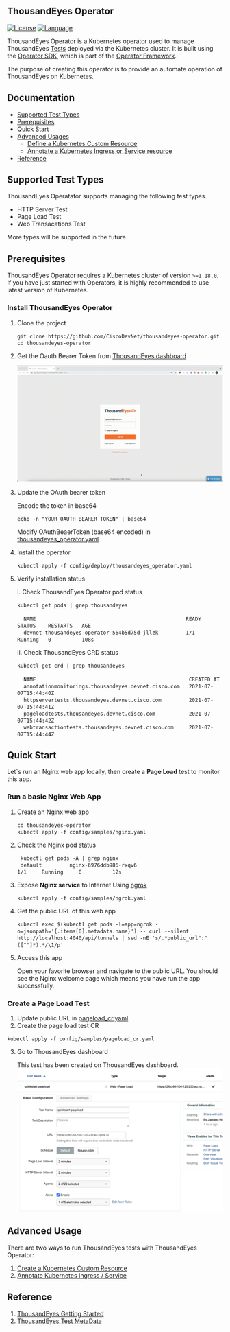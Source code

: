 ## ThousandEyes Operator
[![License](https://img.shields.io/badge/license-Apache%202-4EB1BA.svg)](https://www.apache.org/licenses/LICENSE-2.0.html)
[![Language](https://img.shields.io/badge/Language-Go-blue.svg)](https://golang.org/)

ThousandEyes Operator is a Kubernetes operator used to manage ThousandEyes [Tests](https://developer.thousandeyes.com/v6/tests/) deployed via the Kubernetes cluster.
It is built using the [Operator SDK](https://github.com/operator-framework/operator-sdk), which is part of the [Operator Framework](https://github.com/operator-framework/).

The purpose of creating this operator is to provide an automate operation of ThousandEyes on Kubernetes.

## Documentation
* [Supported Test Types](#supported-test-types)
* [Prerequisites](#prerequisites)
* [Quick Start](#quick-start)
* [Advanced Usages](#advanced-usage)
  * [Define a Kubernetes Custom Resource](#define-a-kubernetes-custom-resource)
  * [Annotate a Kubernetes Ingress or Service resource](#annotate-a-kubernetes-ingress-or-service-resource)
* [Reference](#reference)

## Supported Test Types
ThousandEyes Operatator supports managing the following test types.
- HTTP Server Test
- Page Load Test
- Web Transacations Test

More types will be supported in the future.

## Prerequisites

ThousandEyes Operator requires a Kubernetes cluster of version `>=1.18.0`. If you have just started with Operators, it is highly recommended to use latest version of Kubernetes.

### Install ThousandEyes Operator

1. Clone the project
   ```
   git clone https://github.com/CiscoDevNet/thousandeyes-operator.git
   cd thousandeyes-operator
   ```

2. Get the Oauth Bearer Token from [ThousandEyes dashboard](https://app.thousandeyes.com/login)

   ![Oauth Bearer Token](./docs/thousandeyes_token.gif)

3. Update the OAuth bearer token

   Encode the token in base64
   ```
   echo -n "YOUR_OAUTH_BEARER_TOKEN" | base64
   ```

   Modify OAuthBeaerToken (base64 encoded) in [thousandeyes_operator.yaml](./config/deploy/thousandeyes_operator.yaml#L7)

4. Install the operator
   ```
   kubectl apply -f config/deploy/thousandeyes_operator.yaml
   ```

5. Verify installation status

   i. Check ThousandEyes Operator pod status
   ```
   kubectl get pods | grep thousandeyes
   
     NAME                                                 READY   STATUS    RESTARTS   AGE
     devnet-thousandeyes-operator-564b5d75d-jllzk         1/1     Running   0          108s
   ```
   ii. Check ThousandEyes CRD status
   ```
   kubectl get crd | grep thousandeyes
   
     NAME                                                  CREATED AT
     annotationmonitorings.thousandeyes.devnet.cisco.com   2021-07-07T15:44:40Z
     httpservertests.thousandeyes.devnet.cisco.com         2021-07-07T15:44:41Z
     pageloadtests.thousandeyes.devnet.cisco.com           2021-07-07T15:44:42Z
     webtransactiontests.thousandeyes.devnet.cisco.com     2021-07-07T15:44:44Z 
   ```

## Quick Start

Let`s run an Nginx web app locally, then create a **Page Load** test to monitor this app.

### Run a basic Nginx Web App

1. Create an Nginx web app
   ```
   cd thousandeyes-operator
   kubectl apply -f config/samples/nginx.yaml
   ```
2. Check the Nginx pod status
   ```
    kubectl get pods -A | grep nginx
    default         nginx-6976ddb986-rxqv6                          1/1     Running     0          12s
   ```
3. Expose **Nginx service** to Internet Using [ngrok](https://ngrok.com/)
   ```
   kubectl apply -f config/samples/ngrok.yaml  
   ```
4. Get the public URL of this web app
   ```
   kubectl exec $(kubectl get pods -l=app=ngrok -o=jsonpath='{.items[0].metadata.name}') -- curl --silent  http://localhost:4040/api/tunnels | sed -nE 's/.*public_url":"([^"]*).*/\1/p'
   ```

5. Access this app

   Open your favorite browser and navigate to the public URL.
   You should see the Nginx welcome page which means you have run the app successfully.

### Create a Page Load Test
1. Update public URL in [pageload_cr.yaml](./config/samples/pageload_cr.yaml#L6)
2. Create the page load test CR
```
kubectl apply -f config/samples/pageload_cr.yaml
```
3. Go to ThousandEyes dashboard

   This test has been created on ThousandEyes dashboard.
   ![Page Load Test](./docs/pageload-test.png)

## Advanced Usage
There are two ways to run ThousandEyes tests with ThousandEyes Operator:
1. [Create a Kubernetes Custom Resource](./docs/custom_resource.md)
2. [Annotate Kubernetes Ingress / Service](./docs/annotations.md)

## Reference
1. [ThousandEyes Getting Started](https://docs.thousandeyes.com/product-documentation/getting-started)
2. [ThousandEyes Test MetaData](https://developer.thousandeyes.com/v6/tests/#/test_metadata)












